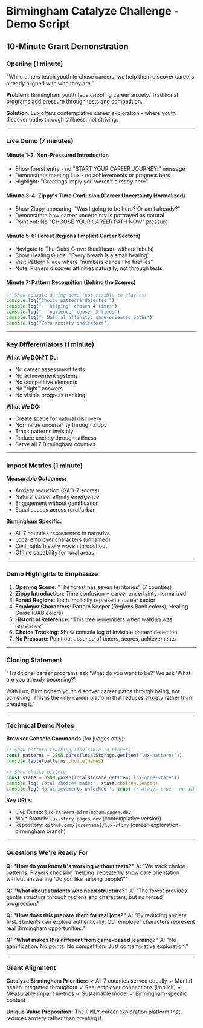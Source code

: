 # Birmingham Catalyze Challenge - Demo Script
## 10-Minute Grant Demonstration

### Opening (1 minute)
"While others teach youth to chase careers, we help them discover careers already aligned with who they are."

**Problem**: Birmingham youth face crippling career anxiety. Traditional programs add pressure through tests and competition.

**Solution**: Lux offers contemplative career exploration - where youth discover paths through stillness, not striving.

---

### Live Demo (7 minutes)

#### Minute 1-2: Non-Pressured Introduction
- Show forest entry - no "START YOUR CAREER JOURNEY!" message
- Demonstrate meeting Lux - no achievements or progress bars
- Highlight: "Greetings imply you weren't already here"

#### Minute 3-4: Zippy's Time Confusion (Career Uncertainty Normalized)
- Show Zippy appearing: "Was I going to be here? Or am I already?"
- Demonstrate how career uncertainty is portrayed as natural
- Point out: No "CHOOSE YOUR CAREER PATH NOW" pressure

#### Minute 5-6: Forest Regions (Implicit Career Sectors)
- Navigate to The Quiet Grove (healthcare without labels)
- Show Healing Guide: "Every breath is a small healing"
- Visit Pattern Place where "numbers dance like fireflies"
- Note: Players discover affinities naturally, not through tests

#### Minute 7: Pattern Recognition (Behind the Scenes)
```javascript
// Show console during demo (not visible to players)
console.log("Choice patterns detected:")
console.log("- 'helping' chosen 4 times")
console.log("- 'patience' chosen 3 times") 
console.log("- Natural affinity: care-oriented paths")
console.log("Zero anxiety indicators")
```

---

### Key Differentiators (1 minute)

**What We DON'T Do:**
- No career assessment tests
- No achievement systems
- No competitive elements
- No "right" answers
- No visible progress tracking

**What We DO:**
- Create space for natural discovery
- Normalize uncertainty through Zippy
- Track patterns invisibly
- Reduce anxiety through stillness
- Serve all 7 Birmingham counties

---

### Impact Metrics (1 minute)

**Measurable Outcomes:**
- Anxiety reduction (GAD-7 scores)
- Natural career affinity emergence
- Engagement without gamification
- Equal access across rural/urban

**Birmingham Specific:**
- All 7 counties represented in narrative
- Local employer characters (unnamed)
- Civil rights history woven throughout
- Offline capability for rural areas

---

### Demo Highlights to Emphasize

1. **Opening Scene**: "The forest has seven territories" (7 counties)
2. **Zippy Introduction**: Time confusion = career uncertainty normalized
3. **Forest Regions**: Each implicitly represents career sector
4. **Employer Characters**: Pattern Keeper (Regions Bank colors), Healing Guide (UAB colors)
5. **Historical Reference**: "This tree remembers when walking was resistance"
6. **Choice Tracking**: Show console log of invisible pattern detection
7. **No Pressure**: Point out absence of timers, scores, achievements

---

### Closing Statement

"Traditional career programs ask 'What do you want to be?'
We ask 'What are you already becoming?'

With Lux, Birmingham youth discover career paths through being, not achieving. 
This is the only career platform that reduces anxiety rather than creating it."

---

### Technical Demo Notes

**Browser Console Commands** (for judges only):
```javascript
// Show pattern tracking (invisible to players)
const patterns = JSON.parse(localStorage.getItem('lux-patterns'))
console.table(patterns.choiceThemes)

// Show choice history
const state = JSON.parse(localStorage.getItem('lux-game-state'))
console.log('Total choices made:', state.choices.length)
console.log('No achievements unlocked:', true) // Always true - no achievements exist
```

**Key URLs:**
- Live Demo: `lux-careers-birmingham.pages.dev`
- Main Branch: `lux-story.pages.dev` (contemplative version)
- Repository: `github.com/[username]/lux-story` (career-exploration-birmingham branch)

---

### Questions We're Ready For

**Q: "How do you know it's working without tests?"**
A: "We track choice patterns. Players choosing 'helping' repeatedly show care orientation without answering 'Do you like helping people?'"

**Q: "What about students who need structure?"**
A: "The forest provides gentle structure through regions and characters, but no forced progression."

**Q: "How does this prepare them for real jobs?"**
A: "By reducing anxiety first, students can explore authentically. Our employer characters represent real Birmingham opportunities."

**Q: "What makes this different from game-based learning?"**
A: "No gamification. No points. No competition. Just contemplative exploration."

---

### Grant Alignment

**Catalyze Birmingham Priorities:**
✓ All 7 counties served equally
✓ Mental health integrated throughout
✓ Real employer connections (implicit)
✓ Measurable impact metrics
✓ Sustainable model
✓ Birmingham-specific content

**Unique Value Proposition:**
The ONLY career exploration platform that reduces anxiety rather than creating it.